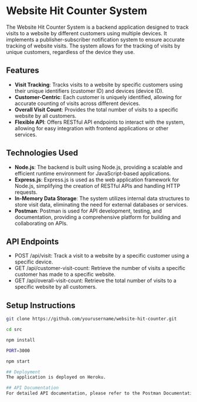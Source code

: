 # Website Hit Counter System

The Website Hit Counter System is a backend application designed to track visits to a website by different customers using multiple devices. It implements a publisher-subscriber notification system to ensure accurate tracking of website visits. The system allows for the tracking of visits by unique customers, regardless of the device they use.

## Features

- **Visit Tracking**: Tracks visits to a website by specific customers using their unique identifiers (customer ID) and devices (device ID).
- **Customer-Centric**: Each customer is uniquely identified, allowing for accurate counting of visits across different devices.
- **Overall Visit Count**: Provides the total number of visits to a specific website by all customers.
- **Flexible API**: Offers RESTful API endpoints to interact with the system, allowing for easy integration with frontend applications or other services.

## Technologies Used

- **Node.js**: The backend is built using Node.js, providing a scalable and efficient runtime environment for JavaScript-based applications.
- **Express.js**: Express.js is used as the web application framework for Node.js, simplifying the creation of RESTful APIs and handling HTTP requests.
- **In-Memory Data Storage**: The system utilizes internal data structures to store visit data, eliminating the need for external databases or services.
- **Postman**: Postman is used for API development, testing, and documentation, providing a comprehensive platform for building and collaborating on APIs.

## API Endpoints
 - POST /api/visit: Track a visit to a website by a specific customer using a specific device.
 - GET /api/customer-visit-count: Retrieve the number of visits a specific customer has made to a specific website.
 - GET /api/overall-visit-count: Retrieve the total number of visits to a specific website by all customers.


## Setup Instructions


   ```bash
   git clone https://github.com/yourusername/website-hit-counter.git
   
   cd src

   npm install

   PORT=3000

   npm start

## Deployment
The application is deployed on Heroku.

## API Documentation
For detailed API documentation, please refer to the Postman Documentation.

